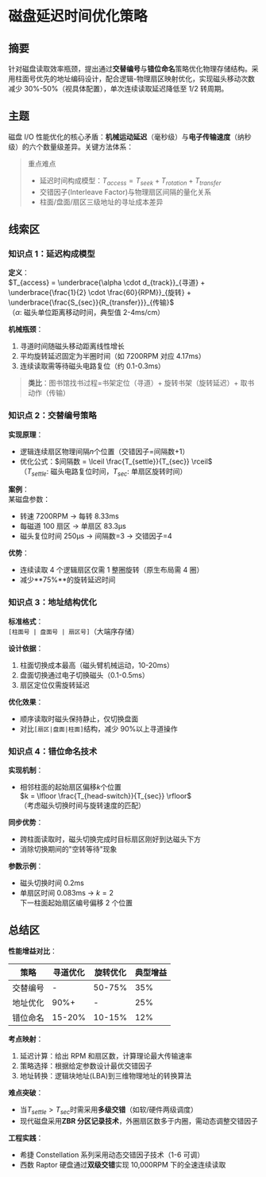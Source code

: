 # 磁盘延迟时间优化策略

## 摘要

针对磁盘读取效率瓶颈，提出通过**交替编号**与**错位命名**策略优化物理存储结构。采用柱面号优先的地址编码设计，配合逻辑-物理扇区映射优化，实现磁头移动次数减少 30%-50%（视具体配置），单次连续读取延迟降低至 1/2 转周期。

## 主题

磁盘 I/O 性能优化的核心矛盾：**机械运动延迟**（毫秒级）与**电子传输速度**（纳秒级）的六个数量级差异。关键方法体系：

> 重点难点
>
> - 延迟时间构成模型：$T_{access} = T_{seek} + T_{rotation} + T_{transfer}$
> - 交错因子(Interleave Factor)与物理扇区间隔的量化关系
> - 柱面/盘面/扇区三级地址的寻址成本差异

## 线索区

### 知识点 1：延迟构成模型

**定义**：  
$T_{access} = \underbrace{\alpha \cdot d_{track}}_{寻道} + \underbrace{\frac{1}{2} \cdot \frac{60}{RPM}}_{旋转} + \underbrace{\frac{S_{sec}}{R_{transfer}}}_{传输}$  
（$\alpha$: 磁头单位距离移动时间，典型值 2-4ms/cm）

**机械瓶颈**：

1. 寻道时间随磁头移动距离线性增长
2. 平均旋转延迟固定为半圈时间（如 7200RPM 对应 4.17ms）
3. 连续读取需等待磁头电路复位（约 0.1-0.3ms）

> **类比**：图书馆找书过程=书架定位（寻道）+ 旋转书架（旋转延迟）+ 取书动作（传输）

### 知识点 2：交替编号策略

**实现原理**：

- 逻辑连续扇区物理间隔$n$个位置（交错因子=间隔数+1）
- 优化公式：$间隔数 = \lceil \frac{T_{settle}}{T_{sec}} \rceil$  
  （$T_{settle}$: 磁头电路复位时间，$T_{sec}$: 单扇区旋转时间）

**案例**：  
某磁盘参数：

- 转速 7200RPM → 每转 8.33ms
- 每磁道 100 扇区 → 单扇区 83.3μs
- 磁头复位时间 250μs → 间隔数=3 → 交错因子=4

**优势**：

- 连续读取 4 个逻辑扇区仅需 1 整圈旋转（原生布局需 4 圈）
- 减少**75%**的旋转延迟时间

### 知识点 3：地址结构优化

**标准格式**：  
`[柱面号 | 盘面号 | 扇区号]`（大端序存储）

**设计依据**：

1. 柱面切换成本最高（磁头臂机械运动，10-20ms）
2. 盘面切换通过电子切换磁头（0.1-0.5ms）
3. 扇区定位仅需旋转延迟

**优化效果**：

- 顺序读取时磁头保持静止，仅切换盘面
- 对比`[扇区|盘面|柱面]`结构，减少 90%以上寻道操作

### 知识点 4：错位命名技术

**实现机制**：

- 相邻柱面的起始扇区偏移$k$个位置  
  $k = \lfloor \frac{T_{head-switch}}{T_{sec}} \rfloor$  
  （考虑磁头切换时间与旋转速度的匹配）

**同步优势**：

- 跨柱面读取时，磁头切换完成时目标扇区刚好到达磁头下方
- 消除切换期间的"空转等待"现象

**参数示例**：

- 磁头切换时间 0.2ms
- 单扇区时间 0.083ms → $k=2$  
  下一柱面起始扇区编号偏移 2 个位置

## 总结区

**性能增益对比**：  

| 策略 | 寻道优化 | 旋转优化 | 典型增益 |
|------------|---------|---------|---------|
| 交替编号 | - | 50-75% | 35% |
| 地址优化 | 90%+ | - | 25% |
| 错位命名 | 15-20% | 10-15% | 12% |

**考点映射**：

1. 延迟计算：给出 RPM 和扇区数，计算理论最大传输速率
2. 策略选择：根据给定参数设计最优交错因子
3. 地址转换：逻辑块地址(LBA)到三维物理地址的转换算法

**难点突破**：

- 当$T_{settle} > T_{sec}$时需采用**多级交错**（如软/硬件两级调度）
- 现代磁盘采用**ZBR 分区记录技术**，外圈扇区数多于内圈，需动态调整交错因子

**工程实践**：

- 希捷 Constellation 系列采用动态交错因子技术（1-6 可调）
- 西数 Raptor 硬盘通过**双级交错**实现 10,000RPM 下的全速连续读取
